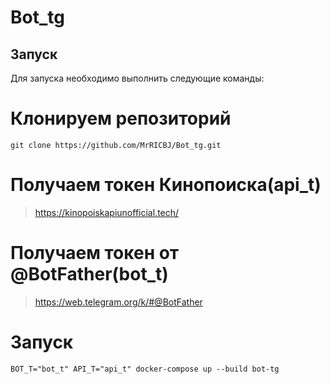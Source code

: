 # Bot_tg

## Запуск
Для запуска необходимо выполнить следующие команды:
# Клонируем репозиторий
```
git clone https://github.com/MrRICBJ/Bot_tg.git
```
# Получаем токен Кинопоиска(api_t)
> https://kinopoiskapiunofficial.tech/
# Получаем токен от @BotFather(bot_t)
> https://web.telegram.org/k/#@BotFather
# Запуск
```
BOT_T="bot_t" API_T="api_t" docker-compose up --build bot-tg
```
